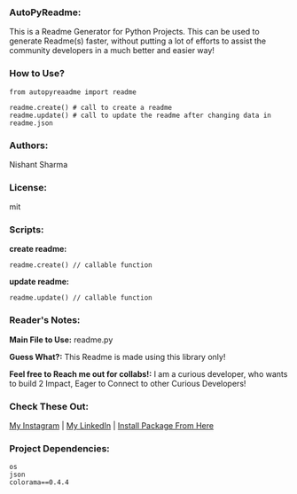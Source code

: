 ### AutoPyReadme:

This is a Readme Generator for Python Projects. This can be used to generate Readme(s) faster, without putting a lot of efforts to assist the community developers in a much better and easier way!


### How to Use?

	from autopyreaadme import readme

	readme.create() # call to create a readme
	readme.update() # call to update the readme after changing data in readme.json


### Authors:

Nishant Sharma

### License:

mit

### Scripts:

**create readme:**

	readme.create() // callable function


**update readme:**

	readme.update() // callable function


### Reader's Notes:

**Main File to Use:**  readme.py

**Guess What?:**  This Readme is made using this library only!

**Feel free to Reach me out for collabs!:**  I am a curious developer, who wants to build 2 Impact, Eager to Connect to other Curious Developers!


### Check These Out:

[My Instagram](https://www.instagram.com/_nishan.t/) | [My LinkedIn](https://www.linkedin.com/in/nishantsh20/) | [Install Package From Here](https://pypi.org/project/autopyreadme/0.0.2/)

### Project Dependencies:

	os
	json
	colorama==0.4.4
